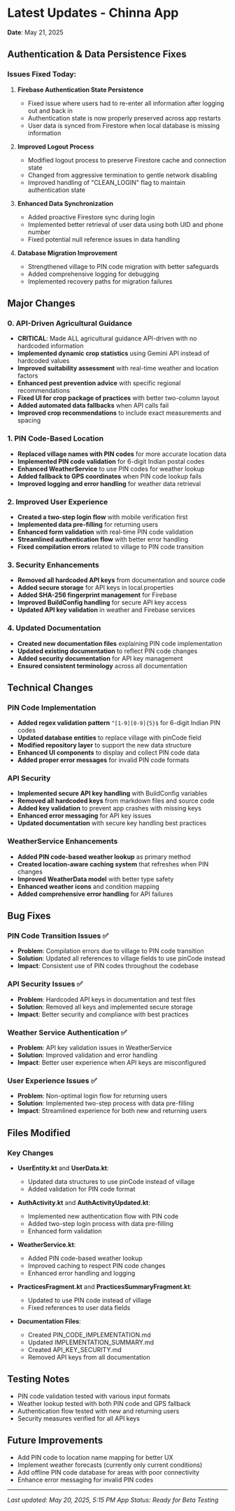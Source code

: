 # Latest Updates - Chinna App

**Date**: May 21, 2025

## Authentication & Data Persistence Fixes

### Issues Fixed Today:
1. **Firebase Authentication State Persistence**
   - Fixed issue where users had to re-enter all information after logging out and back in
   - Authentication state is now properly preserved across app restarts
   - User data is synced from Firestore when local database is missing information

2. **Improved Logout Process**
   - Modified logout process to preserve Firestore cache and connection state
   - Changed from aggressive termination to gentle network disabling
   - Improved handling of "CLEAN_LOGIN" flag to maintain authentication state

3. **Enhanced Data Synchronization**
   - Added proactive Firestore sync during login
   - Implemented better retrieval of user data using both UID and phone number
   - Fixed potential null reference issues in data handling

4. **Database Migration Improvement**
   - Strengthened village to PIN code migration with better safeguards
   - Added comprehensive logging for debugging
   - Implemented recovery paths for migration failures

## Major Changes

### 0. API-Driven Agricultural Guidance
- **CRITICAL**: Made ALL agricultural guidance API-driven with no hardcoded information
- **Implemented dynamic crop statistics** using Gemini API instead of hardcoded values
- **Improved suitability assessment** with real-time weather and location factors
- **Enhanced pest prevention advice** with specific regional recommendations
- **Fixed UI for crop package of practices** with better two-column layout
- **Added automated data fallbacks** when API calls fail
- **Improved crop recommendations** to include exact measurements and spacing


### 1. PIN Code-Based Location
- **Replaced village names with PIN codes** for more accurate location data
- **Implemented PIN code validation** for 6-digit Indian postal codes
- **Enhanced WeatherService** to use PIN codes for weather lookup
- **Added fallback to GPS coordinates** when PIN code lookup fails
- **Improved logging and error handling** for weather data retrieval

### 2. Improved User Experience
- **Created a two-step login flow** with mobile verification first
- **Implemented data pre-filling** for returning users
- **Enhanced form validation** with real-time PIN code validation
- **Streamlined authentication flow** with better error handling
- **Fixed compilation errors** related to village to PIN code transition

### 3. Security Enhancements
- **Removed all hardcoded API keys** from documentation and source code
- **Added secure storage** for API keys in local.properties
- **Added SHA-256 fingerprint management** for Firebase
- **Improved BuildConfig handling** for secure API key access
- **Updated API key validation** in weather and Firebase services

### 4. Updated Documentation
- **Created new documentation files** explaining PIN code implementation
- **Updated existing documentation** to reflect PIN code changes
- **Added security documentation** for API key management
- **Ensured consistent terminology** across all documentation

## Technical Changes

### PIN Code Implementation
- **Added regex validation pattern** `^[1-9][0-9]{5}$` for 6-digit Indian PIN codes
- **Updated database entities** to replace village with pinCode field
- **Modified repository layer** to support the new data structure
- **Enhanced UI components** to display and collect PIN code data
- **Added proper error messages** for invalid PIN code formats

### API Security
- **Implemented secure API key handling** with BuildConfig variables
- **Removed all hardcoded keys** from markdown files and source code
- **Added key validation** to prevent app crashes with missing keys
- **Enhanced error messaging** for API key issues
- **Updated documentation** with secure key handling best practices

### WeatherService Enhancements
- **Added PIN code-based weather lookup** as primary method
- **Created location-aware caching system** that refreshes when PIN changes
- **Improved WeatherData model** with better type safety
- **Enhanced weather icons** and condition mapping
- **Added comprehensive error handling** for API failures

## Bug Fixes

### PIN Code Transition Issues ✅
- **Problem**: Compilation errors due to village to PIN code transition
- **Solution**: Updated all references to village fields to use pinCode instead
- **Impact**: Consistent use of PIN codes throughout the codebase

### API Security Issues ✅
- **Problem**: Hardcoded API keys in documentation and test files
- **Solution**: Removed all keys and implemented secure storage
- **Impact**: Better security and compliance with best practices

### Weather Service Authentication ✅
- **Problem**: API key validation issues in WeatherService
- **Solution**: Improved validation and error handling
- **Impact**: Better user experience when API keys are misconfigured

### User Experience Issues ✅
- **Problem**: Non-optimal login flow for returning users
- **Solution**: Implemented two-step process with data pre-filling
- **Impact**: Streamlined experience for both new and returning users

## Files Modified

### Key Changes
- **UserEntity.kt** and **UserData.kt**:
  - Updated data structures to use pinCode instead of village
  - Added validation for PIN code format

- **AuthActivity.kt** and **AuthActivityUpdated.kt**:
  - Implemented new authentication flow with PIN code
  - Added two-step login process with data pre-filling
  - Enhanced form validation

- **WeatherService.kt**:
  - Added PIN code-based weather lookup
  - Improved caching to respect PIN code changes
  - Enhanced error handling and logging

- **PracticesFragment.kt** and **PracticesSummaryFragment.kt**:
  - Updated to use PIN code instead of village
  - Fixed references to user data fields

- **Documentation Files**:
  - Created PIN_CODE_IMPLEMENTATION.md
  - Updated IMPLEMENTATION_SUMMARY.md
  - Created API_KEY_SECURITY.md
  - Removed API keys from all documentation

## Testing Notes
- PIN code validation tested with various input formats
- Weather lookup tested with both PIN code and GPS fallback
- Authentication flow tested with new and returning users
- Security measures verified for all API keys

## Future Improvements
- Add PIN code to location name mapping for better UX
- Implement weather forecasts (currently only current conditions)
- Add offline PIN code database for areas with poor connectivity
- Enhance error messaging for invalid PIN codes

---
*Last updated: May 20, 2025, 5:15 PM*
*App Status: Ready for Beta Testing*